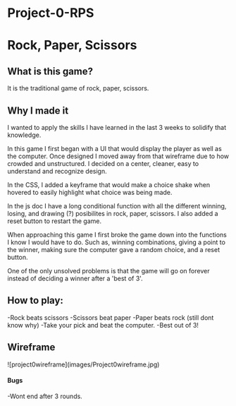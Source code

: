 # Project-0-RPS
<h1>Rock, Paper, Scissors</h1>


<h2>What is this game?</h2>
It is the traditional game of rock, paper, scissors. 

<h2>Why I made it</h2>
I wanted to apply the skills I have learned in the last 3 weeks to solidify that knowledge. 

In this game I first began with a UI that would display the player as well as the computer. Once designed I moved away from that wireframe due to how crowded and unstructured. I decided on a center, cleaner, easy to understand and recognize design. 

In the CSS, I added a keyframe that would make a choice shake when hovered to easily highlight what choice was being made.

In the js doc I have a long conditional function with all the different winning, losing, and drawing (?) posibilites in rock, paper, scissors. I also added a reset button to restart the game. 

When approaching this game I first broke the game down into the functions I know I would have to do. Such as, winning combinations, giving a point to the winner, making sure the computer gave a random choice, and a reset button. 

One of the only unsolved problems is that the game will go on forever instead of deciding a winner after a 'best of 3'. 

<h2>How to play:</h2>
-Rock beats scissors
-Scissors beat paper
-Paper beats rock (still dont know why)
-Take your pick and beat the computer.
-Best out of 3!

<h2>Wireframe</h2>
![project0wireframe](images/Project0wireframe.jpg)

<h4>Bugs</h4>
-Wont end after 3 rounds.